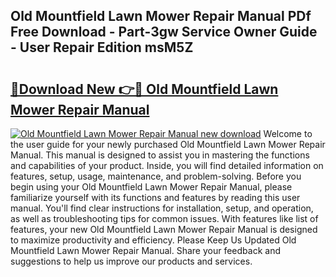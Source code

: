 ## Old Mountfield Lawn Mower Repair Manual PDf Free Download - Part-3gw Service Owner Guide - User Repair Edition msM5Z

# <h2><a href="http://cf17866.oget.top/?id=Old+Mountfield+Lawn+Mower+Repair+Manual">🔗Download New 👉🔴 Old Mountfield Lawn Mower Repair Manual</a></h2>

[![Old Mountfield Lawn Mower Repair Manual new download](https://i.imgur.com/5g1atiW.png)](http://cf17866.oget.top/?id=Old+Mountfield+Lawn+Mower+Repair+Manual)
Welcome to the user guide for your newly purchased Old Mountfield Lawn Mower Repair Manual. This manual is designed to assist you in mastering the functions and capabilities of your product. Inside, you will find detailed information on features, setup, usage, maintenance, and problem-solving. Before you begin using your Old Mountfield Lawn Mower Repair Manual, please familiarize yourself with its functions and features by reading this user manual. You'll find clear instructions for installation, setup, and operation, as well as troubleshooting tips for common issues. With features like list of features, your new Old Mountfield Lawn Mower Repair Manual is designed to maximize productivity and efficiency. Please Keep Us Updated Old Mountfield Lawn Mower Repair Manual. Share your feedback and suggestions to help us improve our products and services.
